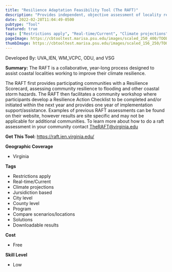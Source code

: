 ```yaml
---
title: "Resilience Adaptation Feasibility Tool (The RAFT)"
description: "Provides independent, objective assessment of locality resilience in coastal Virginia."
date: 2022-02-28T11:04:49-0500
pubtype: "Tool"
featured: true
tags: ["Restrictions apply", "Real-time/Current", "Climate projections", "Jursidiction based", "City level", "County level", "Program", "Compare scenarios/locations", "Solutions", "Downloadable results"]
pageImage: https://cbtooltest.marisa.psu.edu/images/scaled_250_400/TOOLID_5.0_ScreenCapture-1.png
thumbImage: https://cbtooltest.marisa.psu.edu/images/scaled_156_250/TOOLID_5.0_ScreenCapture-1.png
---
```

Developed By: UVA_IEN, WM_VCPC, ODU, and VSG

**Summary:** The RAFT is a collaborative, year-long process designed to assist coastal localities working to improve their climate resilience. 

The RAFT first provides participating communities with a Resilience Scorecard, assessing community resilience to flooding and other coastal storm hazards. The RAFT then facilitates a community workshop where participants develop a Resilience Action Checklist to be completed and/or initiated within the next year and provides one year of implementation support/assistance. Examples of previous RAFT assessments can be found on their website, however results are site specific and may not be applicable for additional communities. To learn more about how to do a raft assessment in your community contact TheRAFT@virginia.edu

__**Get This Tool:**__ https://raft.ien.virginia.edu/

__**Geographic Coverage**__
- Virginia

__**Tags**__
-  Restrictions apply
-  Real-time/Current
-  Climate projections
-  Jursidiction based
-  City level
-  County level
-  Program
-  Compare scenarios/locations
-  Solutions
-  Downloadable results

__**Cost**__
- Free

__**Skill Level**__
- Low
